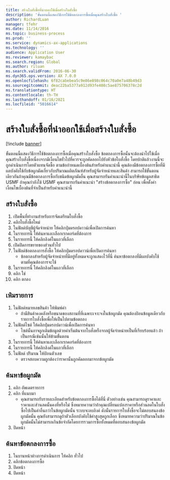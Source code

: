 ```yaml
---
title: สร้างใบสั่งซื้อที่นำออกใช้เมื่อสร้างใบสั่งซื้อ
description: 'ขั้นตอนนี้แสดงวิธีการใช้ข้อตกลงการซื้อเมื่อคุณสร้างใบสั่งซื้อ '
author: RichardLuan
manager: tfehr
ms.date: 11/14/2016
ms.topic: business-process
ms.prod: ''
ms.service: dynamics-ax-applications
ms.technology: ''
audience: Application User
ms.reviewer: kamaybac
ms.search.region: Global
ms.author: riluan
ms.search.validFrom: 2016-06-30
ms.dyn365.ops.version: AX 7.0.0
ms.openlocfilehash: 6f82cabebea5c9e86e898c064c70a0e7a48b49d3
ms.sourcegitcommit: deac22ba5377a912d93fe408c5ae875706378c2d
ms.translationtype: HT
ms.contentlocale: th-TH
ms.lasthandoff: 01/16/2021
ms.locfileid: "5016614"
---
```

# <a name="create-a-purchase-release-order-when-creating-the-purchase-order"></a>สร้างใบสั่งซื้อที่นำออกใช้เมื่อสร้างใบสั่งซื้อ

[!include [banner](../../includes/banner.md)]

ขั้นตอนนี้แสดงวิธีการใช้ข้อตกลงการซื้อเมื่อคุณสร้างใบสั่งซื้อ  ข้อตกลงการซื้อนั้นจะต้องนำไปใช้เมื่อคุณสร้างใบสั่งซื้อเนื่องจากมีเงื่อนไขทั่วไปที่ควรจะถูกคัดลอกไปยังหัวข้อใบสั่งซื้อ โดยปกติแล้วงานนี้จะถูกดำเนินการโดยตัวแทนจัดซื้อ ตามข้อกำหนดเบื้องต้นสำหรับคำแนะนำนี้ คุณต้องมีข้อตกลงการซื้อที่มีผลบังคับใช้กับข้อผูกมัดเกี่ยวกับปริมาณผลิตภัณฑ์สำหรับผู้จัดจำหน่ายและสินค้า สามารถใช้ขั้นตอนเดียวกันถ้าคุณมีข้อตกลงการซื้อกับชนิดข้อผูกมัดอื่น คุณสามารถรันคำแนะนำนี้ในบริษัทข้อมูลสาธิต USMF ถ้าคุณกำลังใช้ USMF คุณสามารถรันคำแนะนำ "สร้างข้อตกลงการซื้อ" ก่อน เพื่อตั้งค่าเงื่อนไขเบื้องต้นที่จำเป็นสำหรับคำแนะนำนี้


## <a name="create-a-purchase-order"></a>สร้างใบสั่งซื้อ
1. เปิดพื้นที่ทำงานสำหรับการจัดเตรียมใบสั่งซื้อ
2. คลิกใบสั่งซื้อใหม่
3. ในฟิลด์บัญชีผู้จัดจำหน่าย ให้คลิกปุ่มดรอปดาวน์เพื่อเปิดการค้นหา
4. ในรายการนี้ ให้ค้นหาและเลือกเรกคอร์ดที่ต้องการ
5. ในรายการนี้ ให้คลิกลิงค์ในแถวที่เลือก
6. เปิดปิดการขยายของส่วนทั่วไป
7. ในฟิลด์ข้อตกลงการสั่งซื้อ ให้คลิกปุ่มดรอปดาวน์เพื่อเปิดการค้นหา
    * ข้อตกลงสำหรับผู้จัดจำหน่ายที่มีอยู่ทั้งหมดจะถูกแสดงไว้ที่นี่  ค้นหาข้อตกลงที่มีผลบังคับใช้ตามที่คุณต้องการจะใช้  
8. ในรายการนี้ ให้คลิกลิงค์ในแถวที่เลือก
9. คลิก ใช่
10. คลิก ตกลง

## <a name="add-a-line"></a>เพิมรายการ
1. ในฟิลด์หมายเลขสินค้า ให้พิมพ์ค่า
    * ถ้ามีสินค้าคงคลังหรือขนาดของสถานที่ที่เฉพาะเจาะจงในข้อผูกมัด คุณต้องป้อนข้อมูลเดียวกับรายการใบสั่งซื้อเพื่อให้เป็นไปตามข้อตกลง  
2. ในฟิลด์ไซต์ ให้คลิกปุ่มดรอปดาวน์เพื่อเปิดการค้นหา
    * ไซต์นั้นอาจถูกเติมข้อมูลด้วยค่าเริ่มต้นจากใบสั่งหรือจากผู้จัดจำหน่ายเป็นที่เรียบร้อยแล้ว  ถ้าเป็นกรณีเช่นนั้นให้ข้ามขั้นตอน  
3. ในรายการนี้ ให้ค้นหาและเลือกเรกคอร์ดที่ต้องการ
4. ในรายการนี้ ให้คลิกลิงค์ในแถวที่เลือก
5. ในฟิลด์ ปริมาณ ให้ป้อนตัวเลข
    * ตรวจสอบความถูกต้องว่าราคานั้นถูกคัดลอกมาจากข้อผูกมัด  

## <a name="look-up-the-commitment"></a>ค้นหาข้อผูกมัด
1. คลิก อัพเดตรายการ
2. คลิก ที่แนบมา
    * คุณสามารถรับรายละเอียดสำหรับข้อตกลงการซื้อได้ที่นี่  ตัวอย่างเช่น คุณสามารถดูราคาและราคาและส่วนลดนั้นคงที่หรือไม่ ซึ่งหมายความว่าถ้าคุณเปลี่ยนแปลงราคาหรือส่วนลดในใบสั่งซื้อไปเป็นค่าอื่นกว่าในข้อผูกมัดนั้น ระบบจะลบลิงค์ ดังนั้นรายการใบสั่งซื้อจะไม่ตอบสนองข้อผูกมัดนั้น  คุณยังสามารถดูถ้าตัวเลือกบังคับใช้ค่าสูงสุดถูกเลือก ซึ่งหมายความว่าปริมาณในข้อผูกมัดนั้นไม่สามารถเกินข้อจำกัดโดยการรวมการซื้อทั้งหมดที่ตอบสนองข้อผูกมัด  
3. ปิดหน้า

## <a name="look-up-the-purchase-agreement"></a>ค้นหาขัอตกลงการซื้อ
1. ในบานหน้าต่างการดำเนินการ ให้คลิก ทั่วไป
2. คลิกข้อตกลงการซื้อ
3. ปิดหน้า
4. ปิดหน้า


